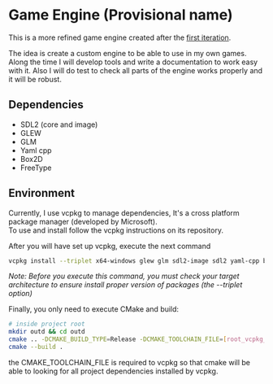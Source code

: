 # Game Engine (Provisional name)

This is a more refined game engine created after the [first iteration](https://github.com/Croer01/tic-tac-toe).

The idea is create a custom engine to be able to use in my own games.  
Along the time I will develop tools and write a documentation to work easy with it.
Also I will do test to check all parts of the engine works properly and it will be robust.

## Dependencies
 - SDL2 (core and image)
 - GLEW
 - GLM
 - Yaml cpp
 - Box2D
 - FreeType
 
 ## Environment
 Currently, I use vcpkg to manage dependencies, It's a cross platform package manager (developed by Microsoft).  
 To use and install follow the vcpkg instructions on its repository.
 
 After you will have set up vcpkg, execute the next command 
 
 ~~~ bash
 vcpkg install --triplet x64-windows glew glm sdl2-image sdl2 yaml-cpp box2d freetype openal-soft libsndfile
 ~~~
 
 _Note: Before you execute this command, you must check your target architecture to ensure install proper version of packages (the --triplet option)_
 
 Finally, you only need to execute CMake and build:
 
 ~~~ bash
 # inside project root
 mkdir outd && cd outd
 cmake .. -DCMAKE_BUILD_TYPE=Release -DCMAKE_TOOLCHAIN_FILE=[root_vcpkg_directory]/scripts/buildsystems/vcpkg.cmake
 cmake --build .
 ~~~
 
 the CMAKE_TOOLCHAIN_FILE is required to vcpkg so that cmake will be able to looking for all project dependencies installed by vcpkg.